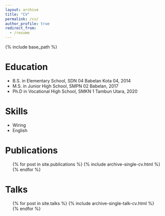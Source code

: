 ```yaml
---
layout: archive
title: "CV"
permalink: /cv/
author_profile: true
redirect_from:
  - /resume
---
```


{% include base_path %}

Education
======
* B.S. in Elementary School, SDN 04 Babelan Kota 04, 2014
* M.S. in Junior High School, SMPN 02 Babelan, 2017
* Ph.D in Vocational High School, SMKN 1 Tambun Utara, 2020

Skills
======
* Wiring
* English

Publications
======
  <ul>{% for post in site.publications %}
    {% include archive-single-cv.html %}
  {% endfor %}</ul>
  
Talks
======
  <ul>{% for post in site.talks %}
    {% include archive-single-talk-cv.html %}
  {% endfor %}</ul>
  
